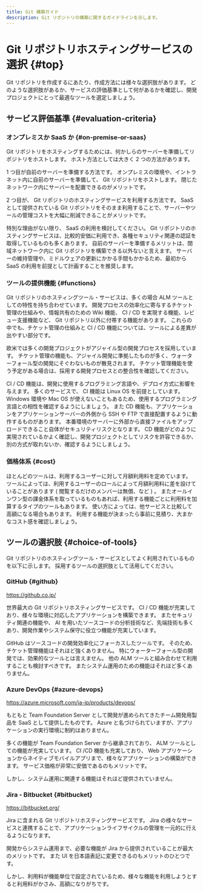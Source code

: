 ```yaml
---
title: Git 構築ガイド
description: Git リポジトリの構築に関するガイドラインを示します。
---
```

# Git リポジトリホスティングサービスの選択 {#top}

Git リポジトリを作成するにあたり、作成方法には様々な選択肢があります。
どのような選択肢があるか、サービスの評価基準として何があるかを確認し、開発プロジェクトにとって最適なツールを選定しましょう。

## サービス評価基準 {#evaluation-criteria}

### オンプレミスか SaaS か {#on-premise-or-saas}

Git リポジトリをホスティングするためには、何かしらのサーバーを準備してリポジトリをホストします。
ホスト方法としては大きく 2 つの方法があります。

1 つ目が自前のサーバーを準備する方法です。
オンプレミスの環境や、イントラネット内に自前のサーバーを準備して、 Git リポジトリをホストします。
閉じたネットワーク内にサーバーを配置できるのがメリットです。

2 つ目が、 Git リポジトリのホスティングサービスを利用する方法です。
SaaS として提供されている Git リポジトリをそのまま利用することで、サーバーやツールの管理コストを大幅に削減できることがメリットです。

特別な理由がない限り、 SaaS の利用を検討してください。
Git リポジトリのホスティングサービスは、比較的安価に利用でき、各種セキュリティ関連の認証を取得しているものも多くあります。
自前のサーバーを準備するメリットは、閉域ネットワーク内に Git リポジトリを構築できる以外ないと言えます。
サーバーの維持管理や、ミドルウェアの更新にかかる手間もかかるため、最初から SaaS の利用を前提として計画することを推奨します。

### ツールの提供機能 {#functions}

Git リポジトリのホスティングツール・サービスは、多くの場合 ALM ツールとしての特性を持ち合わせています。
開発プロセスの効率化に寄与するチケット管理の仕組みや、情報共有のための Wiki 機能、 CI / CD を実現する機能、レビュー支援機能など、 Git リポジトリ以外に付帯する機能があります。
これらの中でも、チケット管理の仕組みと CI / CD 機能については、ツールによる差異が出やすい部分です。

欧米では多くの開発プロジェクトがアジャイル型の開発プロセスを採用しています。
チケット管理の機能も、アジャイル開発に準拠したものが多く、ウォーターフォール型の開発にそぐわないものが散見されます。
チケット管理機能を使う予定がある場合は、採用する開発プロセスとの整合性を確認してください。

CI / CD 機能は、開発に使用するプログラミング言語や、デプロイ方式に影響を与えます。
多くのサービスで、 CI 機能は Linux OS を前提としています。
Windows 環境や Mac OS が使えないこともあるため、使用するプログラミング言語との相性を確認するようにしましょう。
また CD 機能も、アプリケーションをアプリケーションサーバーの外側から SSH や FTP で直接配置するように動作するものがあります。
本番環境のサーバーに外部から直接ファイルをアップロードできること自体がセキュリティリスクとなります。
CD 機能がどのように実現されているかよく確認し、開発プロジェクトとしてリスクを許容できるか、別の方式が取れないか、確認するようにしましょう。

### 価格体系 {#cost}

ほとんどのツールは、利用するユーザーに対して月額利用料を定めています。
ツールによっては、利用するユーザーのロールによって月額利用料に差を設けていることがあります ( 閲覧するだけのメンバーは無償、など ) 。
またオールインワン型の課金体系を取っているものもあれば、利用する機能ごとに利用料を加算するタイプのツールもあります。
使い方によっては、他サービスと比較して高額になる場合もあります。
利用する機能が決まったら事前に見積り、大まかなコスト感を確認しましょう。

## ツールの選択肢 {#choice-of-tools}

Git リポジトリのホスティングツール・サービスとしてよく利用されているものを以下に示します。
採用するツールの選択肢として活用してください。

### GitHub {#github}

<https://github.co.jp/>

世界最大の Git リポジトリホスティングサービスです。
CI / CD 機能が充実しており、様々な環境に対応したアプリケーションを構築できます。
またセキュリティ関連の機能や、 AI を用いたソースコードの分析技術など、先端技術も多くあり、開発作業やシステム保守に役立つ機能が充実しています。

GitHub はソースコードの開発効率化にフォーカスしたツールです。
そのため、チケット管理機能はそれほど強くありません。
特にウォーターフォール型の開発では、効果的なツールとは言えません。
他の ALM ツールと組み合わせて利用することも検討すべきです。
またシステム運用のための機能はそれほど多くありません。

### Azure DevOps {#azure-devops}

<https://azure.microsoft.com/ja-jp/products/devops/>

もともと Team Foundation Server として開発が進められてきたチーム開発用製品を SaaS として提供したものです。
Azure と名づけられていますが、アプリケーションの実行環境に制約はありません。

多くの機能が Team Foundation Server から継承されており、 ALM ツールとしての機能が充実しています。
CI /CD 機能も充実しており、 Web アプリケーションからネイティブモバイルアプリまで、様々なアプリケーションの構築ができます。
サービス価格が非常に安価であるのもメリットです。

しかし、システム運用に関連する機能はそれほど提供されていません。

### Jira - Bitbucket {#bitbucket}

<https://bitbucket.org/>

Jira に含まれる Git リポジトリホスティングサービスです。
Jira の様々なサービスと連携することで、アプリケーションライフサイクルの管理を一元的に行えるようになります。

開発からシステム運用まで、必要な機能が Jira から提供されていることが最大のメリットです。
また UI を日本語表記に変更できるのもメリットのひとつです。

しかし、利用料が機能単位で設定されているため、様々な機能を利用しようとすると利用料がかさみ、高額になりがちです。

